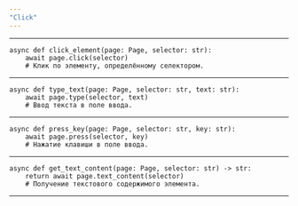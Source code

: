 ```yaml
---
"Click"
---
```


---
    async def click_element(page: Page, selector: str):
        await page.click(selector)  
        # Клик по элементу, определённому селектором.

---

    async def type_text(page: Page, selector: str, text: str):
        await page.type(selector, text)  
        # Ввод текста в поле ввода.

---

    async def press_key(page: Page, selector: str, key: str):
        await page.press(selector, key)  
        # Нажатие клавиши в поле ввода.

---

    async def get_text_content(page: Page, selector: str) -> str:
        return await page.text_content(selector)  
        # Получение текстового содержимого элемента.
---
        


        